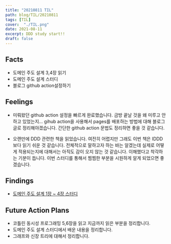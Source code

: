 ```yaml
---
title: "20210811 TIL"
path: blog/TIL/20210811
tags: [TIL]
cover:  "./TIL.png"
date: 2021-08-11
excerpt: DDD study start!!
draft: false
---
```


## Facts

* 도메인 주도 설계 3,4장 읽기 
* 도메인 주도 설계 스터디 
* 블로그 github action설정하기

## Feelings

* 미뤄왔던 github action 설정을 빠르게 완료했습니다. 금방 끝날 것을 왜 미루고 안하고 있었는지... gihub action을 사용해서 pages를 배포하는 방법에 대해 블로그 글로 정리해야겠습니다. 간단한 github action 문법도 정리하면 좋을 것 같습니다. 

* 오랜만에 DDD 관련한 책을 읽었습니다. 여전히 어렵지만 그래도 이번 책은 IDDD보다 읽기 쉬운 것 같습니다. 전체적으로 말하고자 하는 바는 알겠는데 실제로 어떻게 적용되는지에 대해서는 아직도 감이 오지 않는 것 같습니다. 이해했다고 착각하는 기분이 듭니다. 이번 스터디를 통해서 찜찜한 부분을 시원하게 알게 되었으면 좋겠습니다.

## Findings

* [도메인 주도 설계 1장 ~ 4장 스터디](http://hyejineee.github.io/blog/Reading/DDD1)


## Future Action Plans

* 코틀린 동시성 프로그래밍 5,6장을 읽고 지금까지 읽은 부분을 정리합니다. 
* 도메인 주도 설계 스터디에서 배운 내용을 정리합니다.
* 그래프와 신장 트리에 대해서 정리합니다. 


